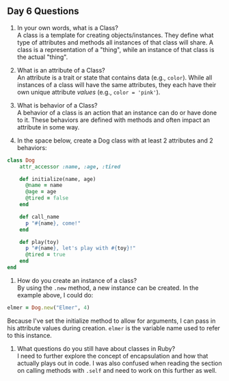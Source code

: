 ## Day 6 Questions

1. In your own words, what is a Class?\
A class is a template for creating objects/instances. They define what type of attributes and methods all instances of that class will share. A class is a representation of a "thing", while an instance of that class is the actual "thing".

1. What is an attribute of a Class?\
An attribute is a trait or state that contains data (e.g., `color`). While all instances of a class will have the same attributes, they each have their own unique attribute _values_ (e.g., `color = 'pink'`).

1. What is behavior of a Class?\
A behavior of a class is an action that an instance can do or have done to it. These behaviors are defined with methods and often impact an attribute in some way.

1. In the space below, create a Dog class with at least 2 attributes and 2 behaviors:
```ruby
class Dog
    attr_accessor :name, :age, :tired

    def initialize(name, age)
      @name = name
      @age = age
      @tired = false
    end

    def call_name
      p "#{name}, come!"
    end

    def play(toy)
      p "#{name}, let's play with #{toy}!"
      @tired = true
    end
end
```

1. How do you create an instance of a class?\
By using the `.new` method, a new instance can be created. In the example above, I could do:
```ruby
elmer = Dog.new("Elmer", 4)
```
Because I've set the initialize method to allow for arguments, I can pass in his attribute values during creation. `elmer` is the variable name used to refer to this instance.

1. What questions do you still have about classes in Ruby?\
I need to further explore the concept of encapsulation and how that actually plays out in code. I was also confused when reading the section on calling methods with `.self` and need to work on this further as well.
